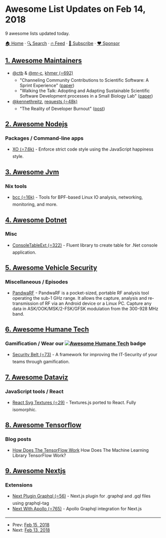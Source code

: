 # Awesome List Updates on Feb 14, 2018

9 awesome lists updated today.

[🏠 Home](/README.md) · [🔍 Search](https://www.trackawesomelist.com/search/) · [🔥 Feed](https://www.trackawesomelist.com/rss.xml) · [📮 Subscribe](https://trackawesomelist.us17.list-manage.com/subscribe?u=d2f0117aa829c83a63ec63c2f&id=36a103854c) · [❤️  Sponsor](https://github.com/sponsors/theowenyoung)



## [1. Awesome Maintainers](/content/nayafia/awesome-maintainers/README.md)

*   [@ctb](https://github.com/ctb) & [@mr-c](https://github.com/mr-c), [khmer (⭐692)](https://github.com/dib-lab/khmer)
    *   "Channeling Community Contributions to Scientific Software: A Sprint Experience" ([paper](https://doi.org/10.5334/jors.96))
    *   "Walking the Talk: Adopting and Adapting Sustainable Scientific Software Development processes in a Small Biology Lab" ([paper](http://dx.doi.org/10.5334/jors.35))
*   [@kennethreitz](https://github.com/kennethreitz), [requests (⭐48k)](https://github.com/requests/requests)
    *   "The Reality of Developer Burnout" ([post](https://www.kennethreitz.org/essays/the-reality-of-developer-burnout))

## [2. Awesome Nodejs](/content/sindresorhus/awesome-nodejs/README.md)

### Packages / Command-line apps

*   [XO (⭐7.6k)](https://github.com/xojs/xo) - Enforce strict code style using the JavaScript happiness style.

## [3. Awesome Jvm](/content/deephacks/awesome-jvm/README.md)

### Nix tools

*   [bcc (⭐16k)](https://github.com/iovisor/bcc) - Tools for BPF-based Linux IO analysis, networking, monitoring, and more.

## [4. Awesome Dotnet](/content/quozd/awesome-dotnet/README.md)

### Misc

*   [ConsoleTableExt (⭐322)](https://github.com/minhhungit/ConsoleTableExt) - Fluent library to create table for .Net console application.

## [5. Awesome Vehicle Security](/content/jaredthecoder/awesome-vehicle-security/README.md)

### Miscellaneous / Episodes

*   [PandwaRF](https://pandwarf.com/) - PandwaRF is a pocket-sized, portable RF analysis tool operating the sub-1 GHz range. It allows the capture, analysis and re-transmission of RF via an Android device or a Linux PC. Capture any data in ASK/OOK/MSK/2-FSK/GFSK modulation from the 300-928 MHz band.

## [6. Awesome Humane Tech](/content/humanetech-community/awesome-humane-tech/README.md)

### Gamification / Wear our   [![Awesome Humane Tech](https://raw.githubusercontent.com/humanetech-community/awesome-humane-tech/main/humane-tech-badge.svg?sanitize=true)](https://github.com/humanetech-community/awesome-humane-tech)   badge

*   [Security Belt (⭐73)](https://github.com/otto-de/security-belt) - A framework for improving the IT-Security of your teams through gamification.

## [7. Awesome Dataviz](/content/javierluraschi/awesome-dataviz/README.md)

### JavaScript tools / React

*   [React Svg Textures (⭐29)](https://github.com/finnfiddle/react-svg-textures) - Textures.js ported to React. Fully isomorphic.

## [8. Awesome Tensorflow](/content/jtoy/awesome-tensorflow/README.md)

### Blog posts

*   [How Does The TensorFlow Work](https://www.letslearnai.com/2018/02/02/how-does-the-machine-learning-library-tensorflow-work.html) How Does The Machine Learning Library TensorFlow Work?

## [9. Awesome Nextjs](/content/unicodeveloper/awesome-nextjs/README.md)

### Extensions

*   [Next Plugin Graphql (⭐56)](https://github.com/lfades/next-plugin-graphql) - Next.js plugin for .graphql and .gql files using graphql-tag
*   [Next With Apollo (⭐765)](https://github.com/lfades/next-with-apollo) - Apollo Graphql integration for Next.js

---

- Prev: [Feb 15, 2018](/content/2018/02/15/README.md)
- Next: [Feb 13, 2018](/content/2018/02/13/README.md)